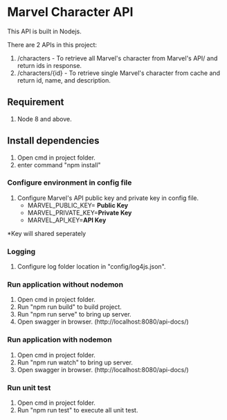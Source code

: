 # Marvel Character API

This API is built in Nodejs.

There are 2 APIs in this project:

1. /characters - To retrieve all Marvel's character from Marvel's API/ and return ids in response.
2. /characters/{id} - To retrieve single Marvel's character from cache and return id, name, and description.

## Requirement

1. Node 8 and above.

## Install dependencies

1. Open cmd in project folder.
2. enter command "npm install"

### Configure environment in config file

1. Configure Marvel's API public key and private key in config file.
    * MARVEL_PUBLIC_KEY= **Public Key**
    * MARVEL_PRIVATE_KEY=**Private Key**
    * MARVEL_API_KEY=**API Key**

*Key will shared seperately

### Logging

1. Configure log folder location in "config/log4js.json".

### Run application without nodemon

1. Open cmd in project folder.
2. Run "npm run build" to build project.
3. Run "npm run serve" to bring up server.
4. Open swagger in browser. (http://localhost:8080/api-docs/)

### Run application with nodemon

1. Open cmd in project folder.
2. Run "npm run watch" to bring up server.
3. Open swagger in browser. (http://localhost:8080/api-docs/)

### Run unit test

1. Open cmd in project folder.
2. Run "npm run test" to execute all unit test.
